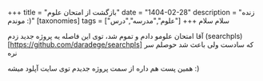 +++
title = "بازگشت از امتحان علوم"
date = "1404-02-28"
description = "زنده موندم :)"
[taxonomies]
tags = ["علوم","مدرسه","درس"]
+++
سلام سلام

آقا امتحان علومو دادم و تموم شد، توی این فاصله یه پروژه جدید زدم (searchpls)[https://github.com/daradege/searchpls] که سادست ولی باعث شد حوصلم سر نره

همین پست هم داره از سمت پروژه جدیدم توی سایت آپلود میشه :)
